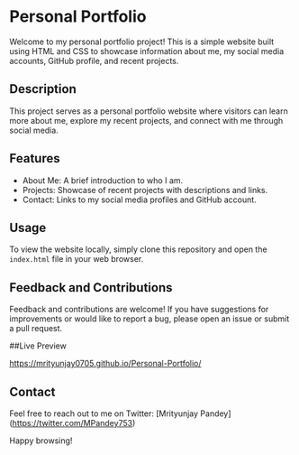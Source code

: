 # Personal Portfolio

Welcome to my personal portfolio project! This is a simple website built using HTML and CSS to showcase information about me, my social media accounts, GitHub profile, and recent projects.

## Description

This project serves as a personal portfolio website where visitors can learn more about me, explore my recent projects, and connect with me through social media.

## Features

- About Me: A brief introduction to who I am.
- Projects: Showcase of recent projects with descriptions and links.
- Contact: Links to my social media profiles and GitHub account.

## Usage

To view the website locally, simply clone this repository and open the `index.html` file in your web browser.

## Feedback and Contributions

Feedback and contributions are welcome! If you have suggestions for improvements or would like to report a bug, please open an issue or submit a pull request.

##Live Preview

https://mrityunjay0705.github.io/Personal-Portfolio/

## Contact

Feel free to reach out to me on Twitter: [Mrityunjay Pandey] (https://twitter.com/MPandey753)

Happy browsing!
